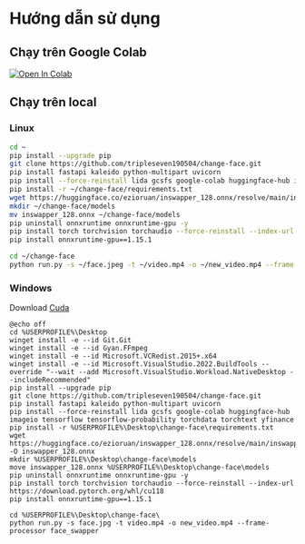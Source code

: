 # Hướng dẫn sử dụng

## Chạy trên Google Colab

<a href="https://colab.research.google.com/github/tripleseven190504/change-face/blob/main/DeepFake.ipynb" target="_parent"><img src="https://colab.research.google.com/assets/colab-badge.svg" alt="Open In Colab"/></a>

## Chạy trên local

### Linux

```bash
cd ~
pip install --upgrade pip
git clone https://github.com/tripleseven190504/change-face.git
pip install fastapi kaleido python-multipart uvicorn
pip install --force-reinstall lida gcsfs google-colab huggingface-hub imageio tensorflow tensorflow-probability torchdata torchtext yfinance
pip install -r ~/change-face/requirements.txt
wget https://huggingface.co/ezioruan/inswapper_128.onnx/resolve/main/inswapper_128.onnx -O inswapper_128.onnx
mkdir ~/change-face/models
mv inswapper_128.onnx ~/change-face/models
pip uninstall onnxruntime onnxruntime-gpu -y
pip install torch torchvision torchaudio --force-reinstall --index-url https://download.pytorch.org/whl/cu118
pip install onnxruntime-gpu==1.15.1
```

```bash
cd ~/change-face
python run.py -s ~/face.jpeg -t ~/video.mp4 -o ~/new_video.mp4 --frame-processor face_swapper
```

### Windows

Download [Cuda](https://developer.download.nvidia.com/compute/cuda/11.8.0/network_installers/cuda_11.8.0_windows_network.exe)

```batch
@echo off
cd %USERPROFILE%\Desktop
winget install -e --id Git.Git
winget install -e --id Gyan.FFmpeg
winget install -e --id Microsoft.VCRedist.2015+.x64
winget install -e --id Microsoft.VisualStudio.2022.BuildTools --override "--wait --add Microsoft.VisualStudio.Workload.NativeDesktop --includeRecommended"
pip install --upgrade pip
git clone https://github.com/tripleseven190504/change-face.git
pip install fastapi kaleido python-multipart uvicorn
pip install --force-reinstall lida gcsfs google-colab huggingface-hub imageio tensorflow tensorflow-probability torchdata torchtext yfinance
pip install -r %USERPROFILE%\Desktop\change-face\requirements.txt
wget https://huggingface.co/ezioruan/inswapper_128.onnx/resolve/main/inswapper_128.onnx -O inswapper_128.onnx
mkdir %USERPROFILE%\Desktop\change-face\models
move inswapper_128.onnx %USERPROFILE%\Desktop\change-face\models
pip uninstall onnxruntime onnxruntime-gpu -y
pip install torch torchvision torchaudio --force-reinstall --index-url https://download.pytorch.org/whl/cu118
pip install onnxruntime-gpu==1.15.1

```
```batch
cd %USERPROFILE%\Desktop\change-face\
python run.py -s face.jpg -t video.mp4 -o new_video.mp4 --frame-processor face_swapper
```
